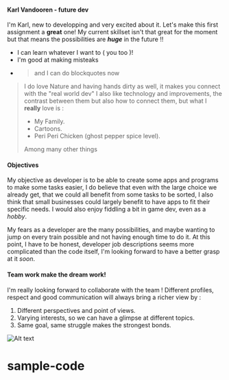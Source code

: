 #### Karl Vandooren - future dev

I'm Karl, new to developping and very excited about it. Let's make this first assignment a **great** one! 
My current skillset isn't that great for the moment but that means the possibilities are ***huge*** in the future !!

- I can learn whatever I want to ( you too )!
- I'm good at making misteaks
- > and I can do blockquotes now 
 

> I do love Nature and having hands dirty as well, it makes you connect with the "real world dev"
> I also like technology and improvements, the contrast between them but also how to connect them,
> but what I **really** love is :
> - My Family.
> - Cartoons.
> - Peri Peri Chicken (ghost pepper spice level).
>
> Among many other things


#### Objectives

My objective as developer is to be able to create some apps and programs to make some tasks easier, I do believe that even with the large choice we already get, that we could all benefit from some tasks to be sorted, I also think that small businesses could largely benefit to have apps to fit their specific needs.
I would also enjoy fiddling a bit in game dev, even as a *hobby*.

My fears as a developer are the many possibilities, and maybe wanting to jump on every train possible and not having enough time to do it. At this point, I have to be honest, developer job descriptions seems more complicated than the code itself, I'm looking forward to have a better grasp at it *soon*.

#### Team work make the dream work!

I'm really looking forward to collaborate with the team ! 
Different profiles, respect and good communication will always bring a richer view by :

1. Different perspectives and point of views.
2. Varying interests, so we can have a glimpse at different topics.
3. Same goal, same struggle makes the strongest bonds.

![Alt text](https://media.giphy.com/media/v1.Y2lkPTc5MGI3NjExYzc2eGJhdHFxdWs5Z3lid3Jpcnk3bTM2dWZwamV1Z2dzcTlrMTM5byZlcD12MV9pbnRlcm5hbF9naWZfYnlfaWQmY3Q9Zw/Wrmi0n9fKvlOyIOUbI/giphy.gif)



# sample-code
